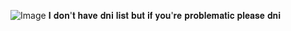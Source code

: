 ![Image](https://github.com/user-attachments/assets/1f0ab05c-ca16-40f5-bf72-67b5392d8217)
 𝐈 𝐝𝐨𝐧'𝐭 𝐡𝐚𝐯𝐞 𝐝𝐧𝐢 𝐥𝐢𝐬𝐭 𝐛𝐮𝐭 𝐢𝐟 𝐲𝐨𝐮'𝐫𝐞 𝐩𝐫𝐨𝐛𝐥𝐞𝐦𝐚𝐭𝐢𝐜 𝐩𝐥𝐞𝐚𝐬𝐞 𝐝𝐧𝐢 

